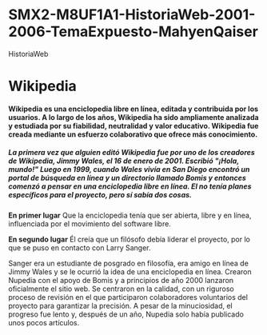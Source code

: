 # SMX2-M8UF1A1-HistoriaWeb-2001-2006-TemaExpuesto-MahyenQaiser
HistoriaWeb

# Wikipedia

#### Wikipedia es una enciclopedia libre en línea, editada y contribuida por los usuarios. A lo largo de los años, Wikipedia ha sido ampliamente analizada y estudiada por su fiabilidad, neutralidad y valor educativo. Wikipedia fue creada mediante un esfuerzo colaborativo que ofrece más conocimiento.

##### La primera vez que alguien editó Wikipedia fue por uno de los creadores de Wikipedia, Jimmy Wales, el 16 de enero de 2001. Escribió "¡Hola, mundo!" Luego en 1999, cuando Wales vivía en San Diego encontró un portal de búsqueda en línea y un directorio llamado Bomis y entonces comenzó a pensar en una enciclopedia libre en línea. El no tenía planes específicos para el proyecto, pero sí sabía dos cosas.

**En primer lugar**
	Que la enciclopedia tenía que ser abierta, libre y en línea, influenciada por el movimiento del software libre.

**En segundo lugar**
	Él creía que un filósofo debía liderar el proyecto, por lo que se puso en contacto con Larry Sanger.

Sanger era un estudiante de posgrado en filosofía, era amigo en línea de Jimmy Wales y se le ocurrió la idea de una enciclopedia en línea. Crearon Nupedia con el apoyo de Bomis y a principios de año 2000 lanzaron oficialmente el sitio web. Se centraron en la calidad, con un riguroso proceso de revisión en el que participaron colaboradores voluntarios del proyecto para garantizar la precisión. A pesar de la minuciosidad, el progreso fue lento y, después de un año, Nupedia solo había publicado unos pocos artículos.





